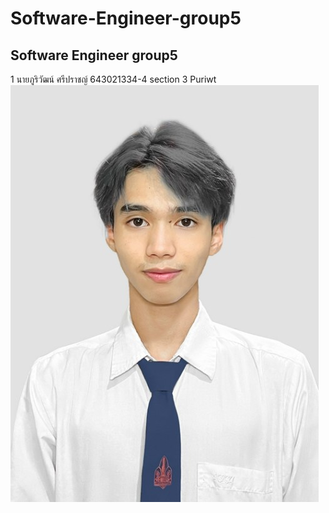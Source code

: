 # Software-Engineer-group5
Software Engineer group5
---
1 นายภูริวัฒน์ ศรีปราชญ์
643021334-4
section 3
Puriwt
![image](https://github.com/Puriwt/Software-Engineer-group5/blob/main/media/puriwat.jpeg)
